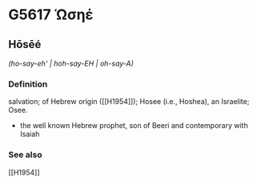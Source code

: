 # G5617 Ὡσηέ

## Hōsēé

_(ho-say-eh' | hoh-say-EH | oh-say-A)_

### Definition

salvation; of Hebrew origin ([[H1954]]); Hosee (i.e., Hoshea), an Israelite; Osee.

- the well known Hebrew prophet, son of Beeri and contemporary with Isaiah

### See also

[[H1954]]

